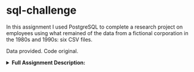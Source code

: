 # sql-challenge

In this assignment I used PostgreSQL to complete a research project on employees using what remained of the data from a fictional corporation in the 1980s and 1990s: six CSV files.

Data provided. Code original.

<details>
  <summary><b>Full Assignment Description:</b></summary>
</br>

<b>Data Modeling</b>

   - Inspect the CSVs and sketch out an ERD of the tables. 
   - Create an image file of your ERD.
   
<b>Data Engineering</b>
  
  - Use the information you have to create a table schema for each of the six CSV files. 
  - Remember to specify data types, primary keys, foreign keys, and other constraints.
 
<b>Data Analysis</b>
  
Once you have a complete database, do the following:

  - List the following details of each employee: employee number, last name, first name, gender, and salary.
  - List employees who were hired in 1986.
  - List the manager of each department with the following information: department number, department name, the manager's employee number, last name, first name, and start and end employment dates.
  - List the department of each employee with the following information: employee number, last name, first name, and department name.
  - List all employees whose first name is "Hercules" and last names begin with "B."
  - List all employees in the Sales department, including their employee number, last name, first name, and department name.
  - List all employees in the Sales and Development departments, including their employee number, last name, first name, and department name.
  - In descending order, list the frequency count of employee last names, i.e., how many employees share each last name.

<b>Bonus</b>
 
 - Import the SQL database into Pandas
 - Create a histogram to visualize the most common salary ranges for employee
 - Create a bar chart of average salary by title
 </details>
